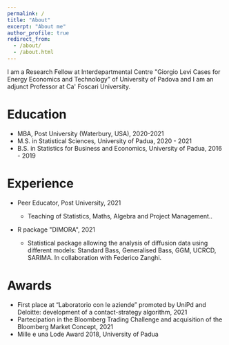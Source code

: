 ```yaml
---
permalink: /
title: "About"
excerpt: "About me"
author_profile: true
redirect_from: 
  - /about/
  - /about.html
---
```


I am a Research Fellow at Interdepartmental Centre "Giorgio Levi Cases
for Energy Economics and Technology" of University of Padova and I am an adjunct Professor at Ca' Foscari University.

Education
======
* MBA, Post University (Waterbury, USA), 2020-2021
* M.S. in Statistical Sciences, University of Padua, 2020 - 2021
* B.S. in Statistics for Business and Economics, University of Padua, 2016 - 2019

Experience
======
* Peer Educator, Post University, 2021
	* Teaching of Statistics, Maths, Algebra and Project Management..


* R package "DIMORA", 2021
	* Statistical package allowing the analysis of diffusion data using different models: Standard Bass, Generalised Bass, GGM, UCRCD, SARIMA. In collaboration with Federico Zanghi.



Awards
======
 * First place at “Laboratorio con le aziende” promoted by UniPd and Deloitte: development of a contact-strategy algorithm, 2021
 * Partecipation in the Bloomberg Trading Challenge and acquisition of the Bloomberg Market Concept, 2021
 * Mille e una Lode Award 2018, University of Padua

